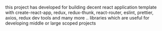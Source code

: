 this project has developed for building decent react application template with
create-react-app,
redux,
redux-thunk,
react-router,
eslint,
prettier,
axios,
redux dev tools
and many more .. libraries
which are useful for developing middle or large scoped projects

